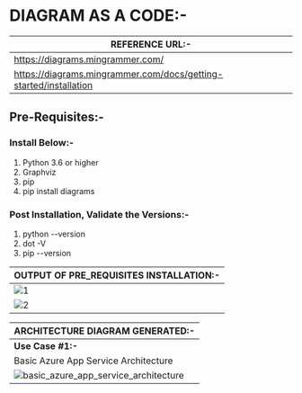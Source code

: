 # DIAGRAM AS A CODE:-

| __REFERENCE URL:-__ |
| --------- |
| https://diagrams.mingrammer.com/ |
| https://diagrams.mingrammer.com/docs/getting-started/installation |

## Pre-Requisites:-

### Install Below:-
1. Python 3.6 or higher
2. Graphviz
3. pip
4. pip install diagrams

### Post Installation, Validate the Versions:-
1. python --version
2. dot -V
3. pip --version

| __OUTPUT OF PRE_REQUISITES INSTALLATION:-__ |
| --------- |
| ![1](https://github.com/user-attachments/assets/93faea3f-0ef4-4e5b-bbbc-7e4590eda7e6) |
| ![2](https://github.com/user-attachments/assets/1de64b3e-7efb-45db-b1ff-4318ad4150c6) |

| __ARCHITECTURE DIAGRAM GENERATED:-__ |
| --------- |
| __Use Case #1:-__ |
| Basic Azure App Service Architecture |
| ![basic_azure_app_service_architecture](https://github.com/user-attachments/assets/dc55c6d5-8910-4f89-9dfc-992ed9180759) |





